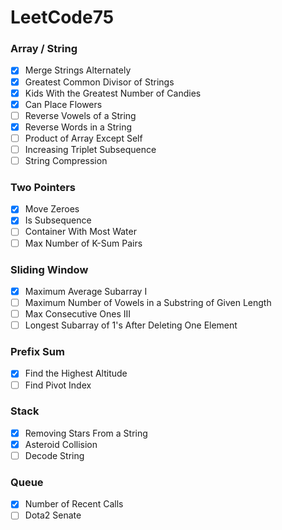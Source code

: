 # LeetCode75

### Array / String
- [x] Merge Strings Alternately
- [x] Greatest Common Divisor of Strings
- [x] Kids With the Greatest Number of Candies
- [x] Can Place Flowers
- [ ] Reverse Vowels of a String
- [x] Reverse Words in a String
- [ ] Product of Array Except Self
- [ ] Increasing Triplet Subsequence
- [ ] String Compression

### Two Pointers
- [x] Move Zeroes
- [x] Is Subsequence
- [ ] Container With Most Water
- [ ] Max Number of K-Sum Pairs

### Sliding Window
- [x] Maximum Average Subarray I
- [ ] Maximum Number of Vowels in a Substring of Given Length
- [ ] Max Consecutive Ones III
- [ ] Longest Subarray of 1's After Deleting One Element

### Prefix Sum
- [x] Find the Highest Altitude
- [ ] Find Pivot Index

### Stack
- [x] Removing Stars From a String
- [x] Asteroid Collision
- [ ] Decode String

### Queue
- [x] Number of Recent Calls
- [ ] Dota2 Senate
